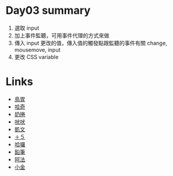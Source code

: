 # Day03 summary
1. 選取 input
2. 加上事件監聽，可用事件代理的方式來做
3. 傳入 input 更改的值，傳入值的觸發點跟監聽的事件有關 change, mousemove, input
4. 更改 CSS variable

# Links
- [鳥胃](https://rabbittee.github.io/JavaScript30/day03/erica/)
- [哈奇](https://rabbittee.github.io/JavaScript30/day03/Husky/)
- [奶捲](https://rabbittee.github.io/JavaScript30/day03/recoil/)
- [吠吠](https://rabbittee.github.io/JavaScript30/day03/haha/)
- [凱文](https://rabbittee.github.io/JavaScript30/day03/kevin/)
- [＋５](https://rabbittee.github.io/JavaScript30/day03/plusfive/)
- [哈囉](https://rabbittee.github.io/JavaScript30/day03/kirby/)
- [鉛筆](https://rabbittee.github.io/JavaScript30/day03/pencil/)
- [阿法](https://rabbittee.github.io/JavaScript30/day03/alpha/dist/index.html)
- [小金](https://rabbittee.github.io/JavaScript30/day03/kim/)


